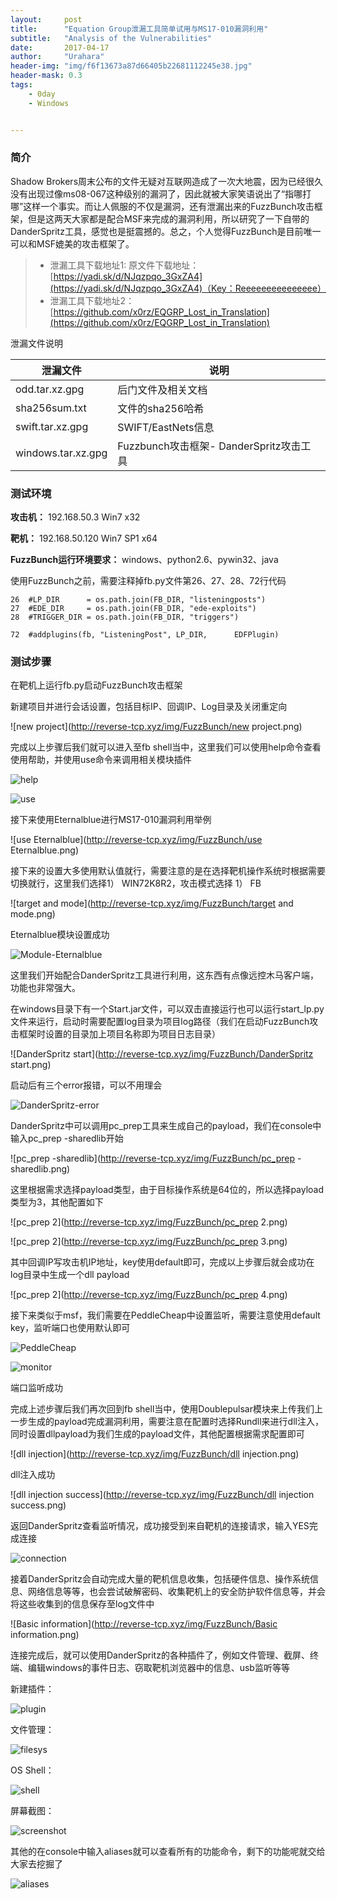 ```yaml
---
layout:     post
title:      "Equation Group泄漏工具简单试用与MS17-010漏洞利用"
subtitle:   "Analysis of the Vulnerabilities"
date:       2017-04-17
author:     "Urahara"
header-img: "img/f6f13673a87d66405b22681112245e38.jpg"
header-mask: 0.3
tags: 
    - 0day
    - Windows


---
```




###  简介

Shadow Brokers周末公布的文件无疑对互联网造成了一次大地震，因为已经很久没有出现过像ms08-067这种级别的漏洞了，因此就被大家笑语说出了“指哪打哪”这样一个事实。而让人佩服的不仅是漏洞，还有泄漏出来的FuzzBunch攻击框架，但是这两天大家都是配合MSF来完成的漏洞利用，所以研究了一下自带的DanderSpritz工具，感觉也是挺震撼的。总之，个人觉得FuzzBunch是目前唯一可以和MSF媲美的攻击框架了。

> - 泄漏工具下载地址1: 原文件下载地址：[https://yadi.sk/d/NJqzpqo_3GxZA4](https://yadi.sk/d/NJqzpqo_3GxZA4)（Key：Reeeeeeeeeeeeeee）
> - 泄漏工具下载地址2： [https://github.com/x0rz/EQGRP_Lost_in_Translation](https://github.com/x0rz/EQGRP_Lost_in_Translation)

泄漏文件说明

| 泄漏文件               | 说明                              |
| ------------------ | ------------------------------- |
| odd.tar.xz.gpg     | 后门文件及相关文档                       |
| sha256sum.txt      | 文件的sha256哈希                     |
| swift.tar.xz.gpg   | SWIFT/EastNets信息                |
| windows.tar.xz.gpg | Fuzzbunch攻击框架- DanderSpritz攻击工具 |

### 测试环境

**攻击机：** 192.168.50.3  Win7 x32 

**靶机：** 192.168.50.120  Win7 SP1 x64 

**FuzzBunch运行环境要求：** windows、python2.6、pywin32、java

使用FuzzBunch之前，需要注释掉fb.py文件第26、27、28、72行代码

```
26  #LP_DIR      = os.path.join(FB_DIR, "listeningposts")
27  #EDE_DIR     = os.path.join(FB_DIR, "ede-exploits")
28  #TRIGGER_DIR = os.path.join(FB_DIR, "triggers")

72  #addplugins(fb, "ListeningPost", LP_DIR,      EDFPlugin)
```

### 测试步骤

在靶机上运行fb.py启动FuzzBunch攻击框架

新建项目并进行会话设置，包括目标IP、回调IP、Log目录及关闭重定向

![new project](http://reverse-tcp.xyz/img/FuzzBunch/new project.png)

完成以上步骤后我们就可以进入至fb shell当中，这里我们可以使用help命令查看使用帮助，并使用use命令来调用相关模块插件

![help](http://reverse-tcp.xyz/img/FuzzBunch/help.png)

![use](http://reverse-tcp.xyz/img/FuzzBunch/use.png)

接下来使用Eternalblue进行MS17-010漏洞利用举例

![use Eternalblue](http://reverse-tcp.xyz/img/FuzzBunch/use Eternalblue.png)

接下来的设置大多使用默认值就行，需要注意的是在选择靶机操作系统时根据需要切换就行，这里我们选择1） WIN72K8R2，攻击模式选择 1） FB

![target and mode](http://reverse-tcp.xyz/img/FuzzBunch/target and mode.png)

Eternalblue模块设置成功

![Module-Eternalblue](http://reverse-tcp.xyz/img/FuzzBunch/Module-Eternalblue.png)

这里我们开始配合DanderSpritz工具进行利用，这东西有点像远控木马客户端，功能也非常强大。

在windows目录下有一个Start.jar文件，可以双击直接运行也可以运行start_lp.py文件来运行，启动时需要配置log目录为项目log路径（我们在启动FuzzBunch攻击框架时设置的目录加上项目名称即为项目日志目录）

![DanderSpritz start](http://reverse-tcp.xyz/img/FuzzBunch/DanderSpritz start.png)

启动后有三个error报错，可以不用理会

![DanderSpritz-error](http://reverse-tcp.xyz/img/FuzzBunch/DanderSpritz-error.png)

DanderSpritz中可以调用pc_prep工具来生成自己的payload，我们在console中输入pc_prep -sharedlib开始

 ![pc_prep -sharedlib](http://reverse-tcp.xyz/img/FuzzBunch/pc_prep -sharedlib.png)

这里根据需求选择payload类型，由于目标操作系统是64位的，所以选择payload类型为3，其他配置如下

![pc_prep 2](http://reverse-tcp.xyz/img/FuzzBunch/pc_prep 2.png)

![pc_prep 2](http://reverse-tcp.xyz/img/FuzzBunch/pc_prep 3.png)

其中回调IP写攻击机IP地址，key使用default即可，完成以上步骤后就会成功在log目录中生成一个dll payload

![pc_prep 2](http://reverse-tcp.xyz/img/FuzzBunch/pc_prep 4.png)

接下来类似于msf，我们需要在PeddleCheap中设置监听，需要注意使用default key，监听端口也使用默认即可

![PeddleCheap](http://reverse-tcp.xyz/img/FuzzBunch/PeddleCheap.png)

![monitor](http://reverse-tcp.xyz/img/FuzzBunch/monitor.png)

端口监听成功

完成上述步骤后我们再次回到fb shell当中，使用Doublepulsar模块来上传我们上一步生成的payload完成漏洞利用，需要注意在配置时选择Rundll来进行dll注入，同时设置dllpayload为我们生成的payload文件，其他配置根据需求配置即可

![dll injection](http://reverse-tcp.xyz/img/FuzzBunch/dll injection.png)

dll注入成功

![dll injection success](http://reverse-tcp.xyz/img/FuzzBunch/dll injection success.png)

返回DanderSpritz查看监听情况，成功接受到来自靶机的连接请求，输入YES完成连接

![connection](http://reverse-tcp.xyz/img/FuzzBunch/connection.png)

接着DanderSpritz会自动完成大量的靶机信息收集，包括硬件信息、操作系统信息、网络信息等等，也会尝试破解密码、收集靶机上的安全防护软件信息等，并会将这些收集到的信息保存至log文件中

![Basic information](http://reverse-tcp.xyz/img/FuzzBunch/Basic information.png)

连接完成后，就可以使用DanderSpritz的各种插件了，例如文件管理、截屏、终端、编辑windows的事件日志、窃取靶机浏览器中的信息、usb监听等等

新建插件：

![plugin](http://reverse-tcp.xyz/img/FuzzBunch/plugin.png)

文件管理：

![filesys](http://reverse-tcp.xyz/img/FuzzBunch/filesys.png)

OS Shell：

![shell](http://reverse-tcp.xyz/img/FuzzBunch/shell.png)

屏幕截图：

![screenshot](http://reverse-tcp.xyz/img/FuzzBunch/screenshot.png)

其他的在console中输入aliases就可以查看所有的功能命令，剩下的功能呢就交给大家去挖掘了

![aliases](http://reverse-tcp.xyz/img/FuzzBunch/aliases.png)





 











